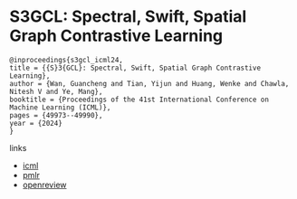 # S3GCL: Spectral, Swift, Spatial Graph Contrastive Learning

```
@inproceedings{s3gcl_icml24,
title = {{S}3{GCL}: Spectral, Swift, Spatial Graph Contrastive Learning},
author = {Wan, Guancheng and Tian, Yijun and Huang, Wenke and Chawla, Nitesh V and Ye, Mang},
booktitle = {Proceedings of the 41st International Conference on Machine Learning (ICML)},
pages = {49973--49990},
year = {2024}
}
```

links
- [icml](https://icml.cc/Conferences/2024/Schedule?showEvent=32616)
- [pmlr](https://proceedings.mlr.press/v235/wan24g.html)
- [openreview](https://openreview.net/forum?id=znKAWRZSF9)
